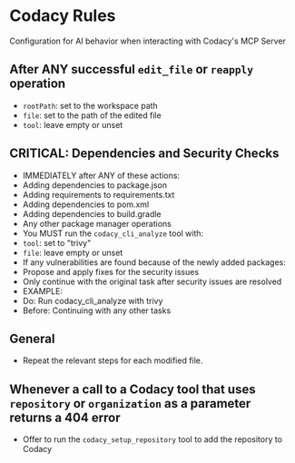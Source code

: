 # Codacy Rules
Configuration for AI behavior when interacting with Codacy's MCP Server

## After ANY successful `edit_file` or `reapply` operation
 - `rootPath`: set to the workspace path
 - `file`: set to the path of the edited file
 - `tool`: leave empty or unset

## CRITICAL: Dependencies and Security Checks
- IMMEDIATELY after ANY of these actions:
 - Adding dependencies to package.json
 - Adding requirements to requirements.txt
 - Adding dependencies to pom.xml
 - Adding dependencies to build.gradle
 - Any other package manager operations
- You MUST run the `codacy_cli_analyze` tool with:
 - `tool`: set to "trivy"
 - `file`: leave empty or unset
- If any vulnerabilities are found because of the newly added packages:
 - Propose and apply fixes for the security issues
 - Only continue with the original task after security issues are resolved
- EXAMPLE:
 - Do: Run codacy_cli_analyze with trivy
 - Before: Continuing with any other tasks

## General
- Repeat the relevant steps for each modified file.
## Whenever a call to a Codacy tool that uses `repository` or `organization` as a parameter returns a 404 error
- Offer to run the `codacy_setup_repository` tool to add the repository to Codacy